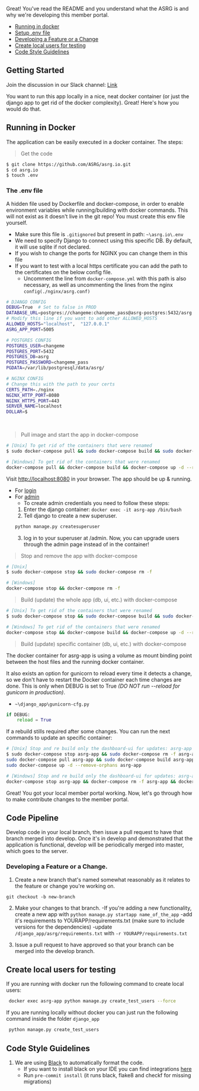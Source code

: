 
Great! You've read the README and you understand what the ASRG is and why we're developing this member portal.
- [Running in docker](#running-in-docker)
- [Setup .env file](#the-env-file)
- [Developing a Feature or a Change](#developing-a-feature-or-a-change)
- [Create local users for testing](#create-local-users-for-testing)
- [Code Style Guidelines](#code-style-guidelines)
## Getting Started

Join the discussion in our Slack channel: [Link](https://join.slack.com/t/asrg/shared_invite/enQtNTYzMjE5NDcyMzUyLWZmMzBhYTRmMzIzZDMyODA5NDkwZDc0Y2EwMDc5NjM2ODhlYWM5NjVlZjY3OWQyMGZhMDljNWI5ZDI1OWUzMDc)

You want to run this app locally in a nice, neat docker container (or just the django app to get rid of the docker complexity). Great! Here's how you would do that.

## Running in Docker

The application can be easily executed in a docker container. The steps:

> Get the code

```bash
$ git clone https://github.com/ASRG/asrg.io.git
$ cd asrg.io
$ touch .env
```

### The .env file
A hidden file used by Dockerfile and docker-compose, in order to enable environment variables
 while running/building with docker commands. This will not exist as it doesn't live in the git repo! You must create this env file yourself.
* Make sure this file is `.gitignored` but present in path: `~\asrg.io\.env`
* We need to specify Django to connect using this specific DB. By default, it will use sqlite if
 not declared.
* If you wish to change the ports for NGINX you can change them in this file
* If you want to test with a local https certificate you can add the path to the certificates on
 the below config file.
  * Uncomment the line from `docker-compose.yml` with this path is also necessary, as well as
   uncommenting the lines from the nginx `config(./nginx/asrg.conf)`


``` bash
# DJANGO CONFIG
DEBUG=True  # Set to false in PROD
DATABASE_URL=postgres://changeme:changeme_pass@asrg-postgres:5432/asrg
# Modify this line if you want to add other ALLOWED_HOSTS
ALLOWED_HOSTS="localhost",  "127.0.0.1"
ASRG_APP_PORT=5005

# POSTGRES CONFIG
POSTGRES_USER=changeme
POSTGRES_PORT=5432
POSTGRES_DB=asrg
POSTGRES_PASSWORD=changeme_pass
PGDATA=/var/lib/postgresql/data/asrg/

# NGINX CONFIG
# Change this with the path to your certs
CERTS_PATH=./nginx
NGINX_HTTP_PORT=8080
NGINX_HTTPS_PORT=443
SERVER_NAME=localhost
DOLLAR=$
```
<br/>

> Pull image and start the app in docker-compose

```bash
# [Unix] To get rid of the containers that were renamed
$ sudo docker-compose pull && sudo docker-compose build && sudo docker-compose up -d --remove-orphans

# [Windows] To get rid of the containers that were renamed
docker-compose pull && docker-compose build && docker-compose up -d --remove-orphans
```

Visit [http://localhost:8080](http://localhost:8080) in your browser. The app should be up & running.
* For [login](http://localhost:8080/login/)
* For [admin](http://localhost:8080/admin)
  * To create admin credentials you need to  follow these steps:
  1) Enter the django container: `docker exec -it asrg-app /bin/bash`
  2) Tell django to create a new superuser.
  ```bash
  python manage.py createsuperuser
  ```
  3) log in to your superuser at /admin. Now, you can upgrade users through the admin page instead of in the container!

> Stop and remove the app with docker-compose

```bash
# [Unix]
$ sudo docker-compose stop && sudo docker-compose rm -f

# [Windows]
docker-compose stop && docker-compose rm -f
```

> Build (update) the whole app (db, ui, etc.) with docker-compose

```bash
# [Unix] To get rid of the containers that were renamed
$ sudo docker-compose stop && sudo docker-compose build && sudo docker-compose up -d --remove-orphans

# [Windows] To get rid of the containers that were renamed
docker-compose stop && docker-compose build && docker-compose up -d --remove-orphans
```

> Build (update) specific container (db, ui, etc.) with docker-compose

The docker container for asrg-app is using a volume as mount binding point between the host files
 and the running docker container.

It also exists an option for gunicorn to reload every time it detects a change, so we don't have
 to restart the Docker container each time changes are done. This is only when DEBUG is set to
  True *(DO NOT run --reload for gunicorn in production)*.

* `~\django_app\gunicorn-cfg.py`
```python
if DEBUG:
    reload = True
```

If a rebuild stills required after some changes. You can run the next commands to update an
 specific container:

```bash
# [Unix] Stop and re build only the dashboard-ui for updates: asrg-app
$ sudo docker-compose stop asrg-app && sudo docker-compose rm -f asrg-app &&\
sudo docker-compose pull asrg-app && sudo docker-compose build asrg-app &&\
sudo docker-compose up -d --remove-orphans asrg-app

# [Windows] Stop and re build only the dashboard-ui for updates: asrg-app
docker-compose stop asrg-app && docker-compose rm -f asrg-app && docker-compose pull asrg-app && docker-compose build asrg-app && docker-compose up -d --remove-orphans asrg-app
```

Great! You got your local member portal working. Now, let's go through how to make contribute changes to the member portal.

## Code Pipeline

Develop code in your local branch, then issue a pull request to have that branch merged into develop. Once it's in develop and demonstrated that the application is functional, develop will be periodically merged into master, which goes to the server.

### Developing a Feature or a Change.

1. Create a new branch that's named somewhat reasonably as it relates to the feature or change you're working on.
```
git checkout -b new-branch
```

2. Make your changes to that branch.
  -If you're adding a new functionality, create a new app with `python manage.py startapp name_of_the_app`
  -add it's requirements to YOURAPP/requirements.txt (make sure to include versions for the dependencies)
  -update `/django_app/asrg/requirements.txt` with `-r YOURAPP/requirements.txt`

3. Issue a pull request to have approved so that your branch can be merged into the develop branch.
## Create local users for testing
If you are running with docker run the following command to create local users:
```bash
 docker exec asrg-app python manage.py create_test_users --force
 ```
 If you are running locally without docker you can just run the following command inside the folder `django_app`
 ```bash
  python manage.py create_test_users
```
## Code Style Guidelines
1. We are using [Black](https://github.com/psf/black) to automatically format the code.
    - If you want to install black on your IDE you can find integrations [here](https://black.readthedocs.io/en/stable/editor_integration.html)
    - Run `pre-commit install` (it runs black, flake8 and checkf for missing migrations)
 

